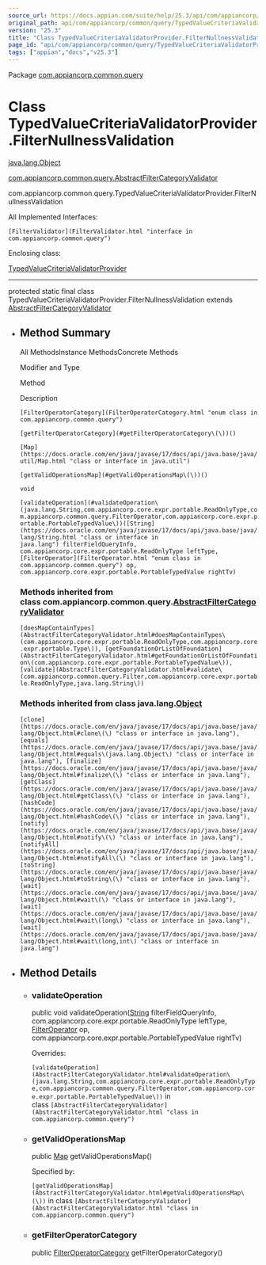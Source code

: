 ```yaml
---
source_url: https://docs.appian.com/suite/help/25.3/api/com/appiancorp/common/query/TypedValueCriteriaValidatorProvider.FilterNullnessValidation.html
original_path: api/com/appiancorp/common/query/TypedValueCriteriaValidatorProvider.FilterNullnessValidation.html
version: "25.3"
title: "Class TypedValueCriteriaValidatorProvider.FilterNullnessValidation"
page_id: "api/com/appiancorp/common/query/TypedValueCriteriaValidatorProvider.FilterNullnessValidation"
tags: ["appian","docs","v25.3"]
---
```



Package [com.appiancorp.common.query](package-summary.html)

# Class TypedValueCriteriaValidatorProvider.FilterNullnessValidation

[java.lang.Object](https://docs.oracle.com/en/java/javase/17/docs/api/java.base/java/lang/Object.html "class or interface in java.lang")

[com.appiancorp.common.query.AbstractFilterCategoryValidator](AbstractFilterCategoryValidator.html "class in com.appiancorp.common.query")

com.appiancorp.common.query.TypedValueCriteriaValidatorProvider.FilterNullnessValidation

All Implemented Interfaces:

`[FilterValidator](FilterValidator.html "interface in com.appiancorp.common.query")`

Enclosing class:

[TypedValueCriteriaValidatorProvider](TypedValueCriteriaValidatorProvider.html "class in com.appiancorp.common.query")

* * *

protected static final class TypedValueCriteriaValidatorProvider.FilterNullnessValidation extends [AbstractFilterCategoryValidator](AbstractFilterCategoryValidator.html "class in com.appiancorp.common.query")

-   ## Method Summary

    All MethodsInstance MethodsConcrete Methods

    Modifier and Type

    Method

    Description

    `[FilterOperatorCategory](FilterOperatorCategory.html "enum class in com.appiancorp.common.query")`

    `[getFilterOperatorCategory](#getFilterOperatorCategory\(\))()`

    `[Map](https://docs.oracle.com/en/java/javase/17/docs/api/java.base/java/util/Map.html "class or interface in java.util")`

    `[getValidOperationsMap](#getValidOperationsMap\(\))()`

    `void`

    `[validateOperation](#validateOperation\(java.lang.String,com.appiancorp.core.expr.portable.ReadOnlyType,com.appiancorp.common.query.FilterOperator,com.appiancorp.core.expr.portable.PortableTypedValue\))([String](https://docs.oracle.com/en/java/javase/17/docs/api/java.base/java/lang/String.html "class or interface in java.lang") filterFieldQueryInfo, com.appiancorp.core.expr.portable.ReadOnlyType leftType, [FilterOperator](FilterOperator.html "enum class in com.appiancorp.common.query") op, com.appiancorp.core.expr.portable.PortableTypedValue rightTv)`

    ### Methods inherited from class com.appiancorp.common.query.[AbstractFilterCategoryValidator](AbstractFilterCategoryValidator.html "class in com.appiancorp.common.query")

    `[doesMapContainTypes](AbstractFilterCategoryValidator.html#doesMapContainTypes\(com.appiancorp.core.expr.portable.ReadOnlyType,com.appiancorp.core.expr.portable.Type\)), [getFoundationOrListOfFoundation](AbstractFilterCategoryValidator.html#getFoundationOrListOfFoundation\(com.appiancorp.core.expr.portable.PortableTypedValue\)), [validate](AbstractFilterCategoryValidator.html#validate\(com.appiancorp.common.query.Filter,com.appiancorp.core.expr.portable.ReadOnlyType,java.lang.String\))`

    ### Methods inherited from class java.lang.[Object](https://docs.oracle.com/en/java/javase/17/docs/api/java.base/java/lang/Object.html "class or interface in java.lang")

    `[clone](https://docs.oracle.com/en/java/javase/17/docs/api/java.base/java/lang/Object.html#clone\(\) "class or interface in java.lang"), [equals](https://docs.oracle.com/en/java/javase/17/docs/api/java.base/java/lang/Object.html#equals\(java.lang.Object\) "class or interface in java.lang"), [finalize](https://docs.oracle.com/en/java/javase/17/docs/api/java.base/java/lang/Object.html#finalize\(\) "class or interface in java.lang"), [getClass](https://docs.oracle.com/en/java/javase/17/docs/api/java.base/java/lang/Object.html#getClass\(\) "class or interface in java.lang"), [hashCode](https://docs.oracle.com/en/java/javase/17/docs/api/java.base/java/lang/Object.html#hashCode\(\) "class or interface in java.lang"), [notify](https://docs.oracle.com/en/java/javase/17/docs/api/java.base/java/lang/Object.html#notify\(\) "class or interface in java.lang"), [notifyAll](https://docs.oracle.com/en/java/javase/17/docs/api/java.base/java/lang/Object.html#notifyAll\(\) "class or interface in java.lang"), [toString](https://docs.oracle.com/en/java/javase/17/docs/api/java.base/java/lang/Object.html#toString\(\) "class or interface in java.lang"), [wait](https://docs.oracle.com/en/java/javase/17/docs/api/java.base/java/lang/Object.html#wait\(\) "class or interface in java.lang"), [wait](https://docs.oracle.com/en/java/javase/17/docs/api/java.base/java/lang/Object.html#wait\(long\) "class or interface in java.lang"), [wait](https://docs.oracle.com/en/java/javase/17/docs/api/java.base/java/lang/Object.html#wait\(long,int\) "class or interface in java.lang")`

-   ## Method Details

    -   ### validateOperation

        public void validateOperation([String](https://docs.oracle.com/en/java/javase/17/docs/api/java.base/java/lang/String.html "class or interface in java.lang") filterFieldQueryInfo, com.appiancorp.core.expr.portable.ReadOnlyType leftType, [FilterOperator](FilterOperator.html "enum class in com.appiancorp.common.query") op, com.appiancorp.core.expr.portable.PortableTypedValue rightTv)

        Overrides:

        `[validateOperation](AbstractFilterCategoryValidator.html#validateOperation\(java.lang.String,com.appiancorp.core.expr.portable.ReadOnlyType,com.appiancorp.common.query.FilterOperator,com.appiancorp.core.expr.portable.PortableTypedValue\))` in class `[AbstractFilterCategoryValidator](AbstractFilterCategoryValidator.html "class in com.appiancorp.common.query")`

    -   ### getValidOperationsMap

        public [Map](https://docs.oracle.com/en/java/javase/17/docs/api/java.base/java/util/Map.html "class or interface in java.util") getValidOperationsMap()

        Specified by:

        `[getValidOperationsMap](AbstractFilterCategoryValidator.html#getValidOperationsMap\(\))` in class `[AbstractFilterCategoryValidator](AbstractFilterCategoryValidator.html "class in com.appiancorp.common.query")`

    -   ### getFilterOperatorCategory

        public [FilterOperatorCategory](FilterOperatorCategory.html "enum class in com.appiancorp.common.query") getFilterOperatorCategory()